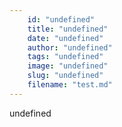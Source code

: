 ```yaml
---
    id: "undefined"
    title: "undefined"
    date: "undefined"
    author: "undefined"
    tags: "undefined"
    image: "undefined"
    slug: "undefined"
    filename: "test.md"
---
```

undefined